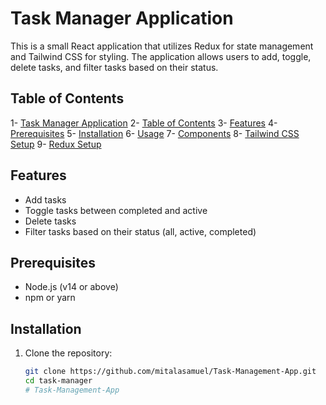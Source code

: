 # Task Manager Application

This is a small React application that utilizes Redux for state management and Tailwind CSS for styling. The application allows users to add, toggle, delete tasks, and filter tasks based on their status.

## Table of Contents

1- [Task Manager Application](#task-manager-application)
2- [Table of Contents](#table-of-contents)
3- [Features](#features)
4- [Prerequisites](#prerequisites)
5- [Installation](#installation)
6- [Usage](#usage)
7- [Components](#components)
8- [Tailwind CSS Setup](#tailwind-css-setup)
9- [Redux Setup](#redux-setup)

## Features

- Add tasks
- Toggle tasks between completed and active
- Delete tasks
- Filter tasks based on their status (all, active, completed)

## Prerequisites

- Node.js (v14 or above)
- npm or yarn

## Installation

1. Clone the repository:

   ```bash
   git clone https://github.com/mitalasamuel/Task-Management-App.git
   cd task-manager
   #   T a s k - M a n a g e m e n t - A p p 
    
    
   ```
